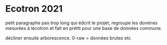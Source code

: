 # Ecotron 2021

petit paragraphe pas trop long qui édcrit le projet, regroupe les donénes mesurées à lécotron et fait en préttt pour une base de données commune.


décliner ensuite arborescence.
0-raw = données brutes etc
